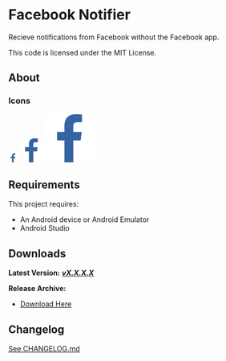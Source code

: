 # Facebook Notifier #

Recieve notifications from Facebook without the Facebook app.

This code is licensed under the MIT License.

## About

### Icons
[![Icon 24](https://raw.githubusercontent.com/Wassup789/Facebook-Notifier/master/app/src/main/res/drawable-ldpi/ic_facebook.png)](https://raw.githubusercontent.com/Wassup789/Facebook-Notifier/master/app/src/main/res/drawable-ldpi/ic_facebook.png)
[![Icon 48](https://raw.githubusercontent.com/Wassup789/Facebook-Notifier/master/app/src/main/res/drawable-xhdpi/ic_facebook.png)](https://raw.githubusercontent.com/Wassup789/Facebook-Notifier/master/app/src/main/res/drawable-xhdpi/ic_facebook.png)
[![Icon 96](https://raw.githubusercontent.com/Wassup789/Facebook-Notifier/master/app/src/main/res/drawable-xxxhdpi/ic_facebook.png)](https://raw.githubusercontent.com/Wassup789/Facebook-Notifier/master/app/src/main/res/drawable-xxxhdpi/ic_facebook.png)


## Requirements

This project requires:

 - An Android device or Android Emulator
 - Android Studio

## Downloads
**Latest Version:** ***[vX.X.X.X][Dld_Latest]***

**Release Archive:**

 - [Download Here][Dld_Archive]

## Changelog
[See CHANGELOG.md][CLog.md]

  [CLog.md]: https://github.com/Wassup789/Facebook-Notifier/blob/master/CHANGELOG.md
  [Dld_Archive]: https://wassup789.github.io/facebooknotifier/releases.html
  [Dld_Latest]: https://github.com/Wassup789/Facebook-Notifier/releases